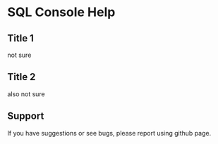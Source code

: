 # SQL Console Help

## Title 1
not sure

## Title 2
also not sure

## Support
If you have suggestions or see bugs, please report using github page.
